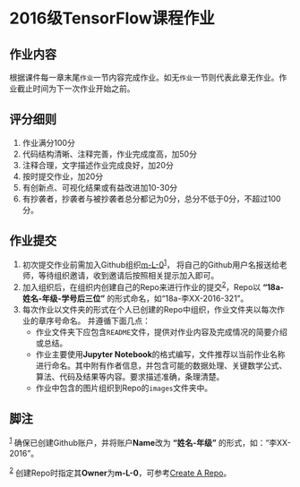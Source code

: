 # 2016级TensorFlow课程作业

## 作业内容

根据课件每一章末尾`作业`一节内容完成作业。如无`作业`一节则代表此章无作业。作业截止时间为下一次作业开始之前。

## 评分细则

1. 作业满分100分
2. 代码结构清晰、注释完善，作业完成度高，加50分
3. 注释合理，文字描述作业完成良好，加20分
4. 按时提交作业，加20分
5. 有创新点、可视化结果或有益改进加10-30分
6. 有抄袭者，抄袭者与被抄袭者总分都记为0分，总分不低于0分，不超过100分。

## 作业提交

1. 初次提交作业前需加入Github组织[m-L-0](https://github.com/m-L-0)<sup><a id="fnr.1" class="footref" href="#fn.1">1</a></sup>，
   将自己的Github用户名报送给老师，等待组织邀请，收到邀请后按照相关提示加入即可。
2. 加入组织后，在组织内创建自己的Repo来进行作业的提交<sup><a id="fnr.2" class="footref" href="#fn.2">2</a></sup>，Repo以 **“18a-姓名-年级-学号后三位”** 的形式命名，如“18a-李XX-2016-321”。
3. 每次作业以文件夹的形式在个人已创建的Repo中组织，作业文件夹以每次作业的章序号命名。
   并遵循下面几点：
   - 作业文件夹下应包含`README`文件，提供对作业内容及完成情况的简要介绍或总结。
   - 作业主要使用**Jupyter Notebook**的格式编写，文件推荐以当前作业名称进行命名。其中附有作者信息，并包含可能的数据处理、关键数学公式、算法、代码及结果等内容。要求描述准确，条理清楚。
   - 作业中包含的图片组织到Repo的`images`文件夹中。

## 脚注

<sup><a id="fn.1" class="footnum" href="#fnr.1">1</a></sup> 确保已创建Github账户，并将账户**Name**改为 **“姓名-年级”** 的形式，如：“李XX-2016”。

<sup><a id="fn.2" class="footnum" href="#fnr.2">2</a></sup> 创建Repo时指定其**Owner**为**m-L-0**，可参考[Create A Repo](https://help.github.com/articles/create-a-repo/)。